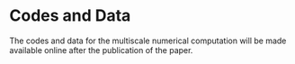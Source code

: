 # Codes and Data 
The codes and data for the multiscale numerical computation will be made available online  after the publication of the paper. 
